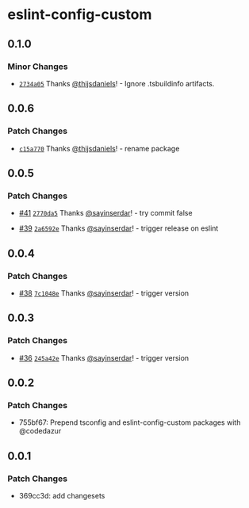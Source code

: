 # eslint-config-custom

## 0.1.0

### Minor Changes

- [`2734a05`](https://github.com/codedazur/toolkit/commit/2734a05441adf6fb7825b88a43da7c255da9ccf9) Thanks [@thijsdaniels](https://github.com/thijsdaniels)! - Ignore .tsbuildinfo artifacts.

## 0.0.6

### Patch Changes

- [`c15a770`](https://github.com/codedazur/toolkit/commit/c15a770c36a84040a2b745e9f221459dcea29153) Thanks [@thijsdaniels](https://github.com/thijsdaniels)! - rename package

## 0.0.5

### Patch Changes

- [#41](https://github.com/codedazur/toolkit/pull/41) [`2770da5`](https://github.com/codedazur/toolkit/commit/2770da550057964da7ac8cc28d9a77f8d1d93dcc) Thanks [@sayinserdar](https://github.com/sayinserdar)! - try commit false

- [#39](https://github.com/codedazur/toolkit/pull/39) [`2a6592e`](https://github.com/codedazur/toolkit/commit/2a6592ee6b06831311aee8a813dcbbd4573982d6) Thanks [@sayinserdar](https://github.com/sayinserdar)! - trigger release on eslint

## 0.0.4

### Patch Changes

- [#38](https://github.com/codedazur/toolkit/pull/38) [`7c1048e`](https://github.com/codedazur/toolkit/commit/7c1048eff5d9fabbe5c1dead8df170b952f10c80) Thanks [@sayinserdar](https://github.com/sayinserdar)! - trigger version

## 0.0.3

### Patch Changes

- [#36](https://github.com/codedazur/toolkit/pull/36) [`245a42e`](https://github.com/codedazur/toolkit/commit/245a42e21222f26b9386349ca10359d17c6f4bf9) Thanks [@sayinserdar](https://github.com/sayinserdar)! - trigger version

## 0.0.2

### Patch Changes

- 755bf67: Prepend tsconfig and eslint-config-custom packages with @codedazur

## 0.0.1

### Patch Changes

- 369cc3d: add changesets
